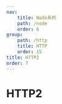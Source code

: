 ```yaml
---
nav:
    title: Node系列
    path: /node
    order: 6
group:
    path: /http
    title: HTTP
    order: 15
title: HTTP2
order: 7
---
```


# HTTP2
